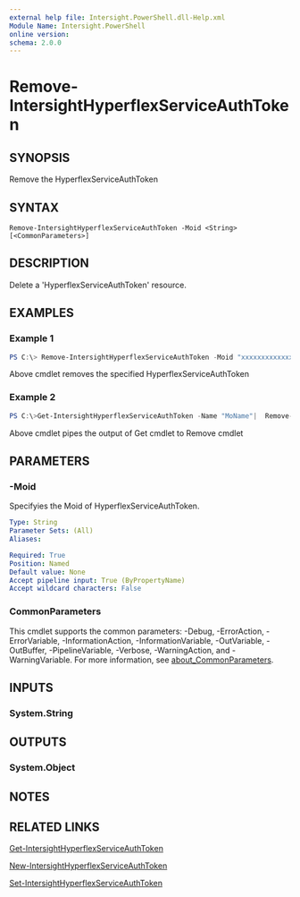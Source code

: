 ```yaml
---
external help file: Intersight.PowerShell.dll-Help.xml
Module Name: Intersight.PowerShell
online version:
schema: 2.0.0
---
```


# Remove-IntersightHyperflexServiceAuthToken

## SYNOPSIS
Remove the HyperflexServiceAuthToken

## SYNTAX

```
Remove-IntersightHyperflexServiceAuthToken -Moid <String> [<CommonParameters>]
```

## DESCRIPTION
Delete a &apos;HyperflexServiceAuthToken&apos; resource.

## EXAMPLES

### Example 1
```powershell
PS C:\> Remove-IntersightHyperflexServiceAuthToken -Moid "xxxxxxxxxxxxxxxxxxxxxxxxxxx"
```
Above cmdlet removes the specified HyperflexServiceAuthToken 

### Example 2
```powershell
PS C:\>Get-IntersightHyperflexServiceAuthToken -Name "MoName"|  Remove-IntersightHyperflexServiceAuthToken
```
Above cmdlet pipes the output of Get cmdlet to Remove cmdlet

## PARAMETERS

### -Moid
Specifyies the Moid of HyperflexServiceAuthToken.

```yaml
Type: String
Parameter Sets: (All)
Aliases:

Required: True
Position: Named
Default value: None
Accept pipeline input: True (ByPropertyName)
Accept wildcard characters: False
```

### CommonParameters
This cmdlet supports the common parameters: -Debug, -ErrorAction, -ErrorVariable, -InformationAction, -InformationVariable, -OutVariable, -OutBuffer, -PipelineVariable, -Verbose, -WarningAction, and -WarningVariable. For more information, see [about_CommonParameters](http://go.microsoft.com/fwlink/?LinkID=113216).

## INPUTS

### System.String

## OUTPUTS

### System.Object
## NOTES

## RELATED LINKS

[Get-IntersightHyperflexServiceAuthToken](./Get-IntersightHyperflexServiceAuthToken.md)

[New-IntersightHyperflexServiceAuthToken](./New-IntersightHyperflexServiceAuthToken.md)

[Set-IntersightHyperflexServiceAuthToken](./Set-IntersightHyperflexServiceAuthToken.md)


